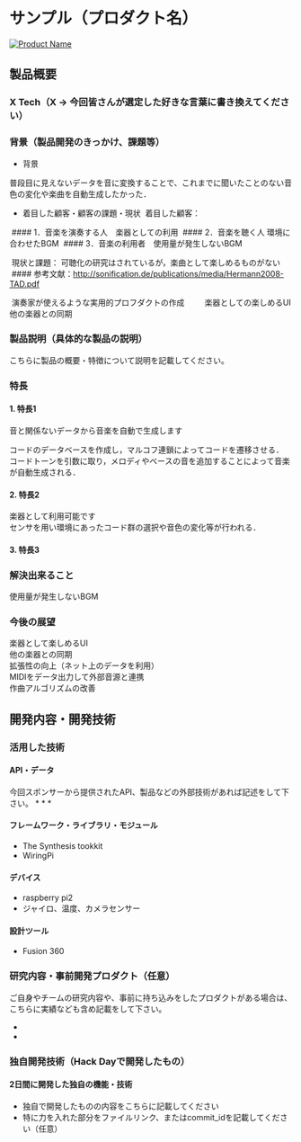 # サンプル（プロダクト名）

[![Product Name](https://raw.github.com/GabLeRoux/WebMole/master/ressources/WebMole_Youtube_Video.png)](https://www.youtube.com/channel/UC4PtjOfZTbVp9DwtJv82Lzg)

## 製品概要
### X Tech（X → 今回皆さんが選定した好きな言葉に書き換えてください）

### 背景（製品開発のきっかけ、課題等）
- 背景

 普段目に見えないデータを音に変換することで、これまでに聞いたことのない音色の変化や楽曲を自動生成したかった．

- 着目した顧客・顧客の課題・現状
  着目した顧客：
  
  #### 1．音楽を演奏する人　楽器としての利用
  #### 2．音楽を聴く人 環境に合わせたBGM
  #### 3．音楽の利用者　使用量が発生しないBGM
  
  現状と課題：
  可聴化の研究はされているが，楽曲として楽しめるものがない　
  #### 参考文献：http://sonification.de/publications/media/Hermann2008-TAD.pdf
   
  演奏家が使えるような実用的プロフダクトの作成  　
　楽器としての楽しめるUI　他の楽器との同期
### 製品説明（具体的な製品の説明）
こちらに製品の概要・特徴について説明を記載してください。

### 特長
#### 1. 特長1
音と関係ないデータから音楽を自動で生成します

コードのデータベースを作成し，マルコフ連鎖によってコードを遷移させる．  
コードトーンを引数に取り，メロディやベースの音を追加することによって音楽が自動生成される．
#### 2. 特長2
楽器として利用可能です  
センサを用い環境にあったコード群の選択や音色の変化等が行われる．
#### 3. 特長3


### 解決出来ること

使用量が発生しないBGM

### 今後の展望
楽器として楽しめるUI  
他の楽器との同期  
拡張性の向上（ネット上のデータを利用）  
MIDIをデータ出力して外部音源と連携  
作曲アルゴリズムの改善  

## 開発内容・開発技術
### 活用した技術
#### API・データ
今回スポンサーから提供されたAPI、製品などの外部技術があれば記述をして下さい。
* 
* 
* 
#### フレームワーク・ライブラリ・モジュール
* The Synthesis tookkit
* WiringPi
#### デバイス
* raspberry pi2
* ジャイロ、温度、カメラセンサー
#### 設計ツール
* Fusion 360
### 研究内容・事前開発プロダクト（任意）
ご自身やチームの研究内容や、事前に持ち込みをしたプロダクトがある場合は、こちらに実績なども含め記載をして下さい。

* 
* 

### 独自開発技術（Hack Dayで開発したもの）
#### 2日間に開発した独自の機能・技術
* 独自で開発したものの内容をこちらに記載してください
* 特に力を入れた部分をファイルリンク、またはcommit_idを記載してください（任意）

